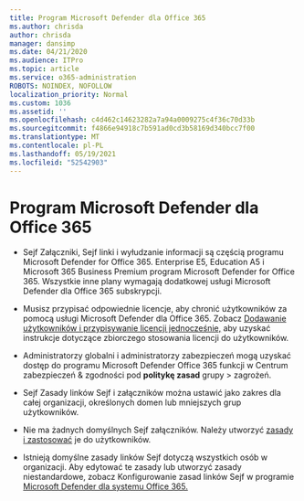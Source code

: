 ```yaml
---
title: Program Microsoft Defender dla Office 365
ms.author: chrisda
author: chrisda
manager: dansimp
ms.date: 04/21/2020
ms.audience: ITPro
ms.topic: article
ms.service: o365-administration
ROBOTS: NOINDEX, NOFOLLOW
localization_priority: Normal
ms.custom: 1036
ms.assetid: ''
ms.openlocfilehash: c4d462c14623282a7a94a0009275c4f36c70d33b
ms.sourcegitcommit: f4866e94918c7b591ad0cd3b58169d340bcc7f00
ms.translationtype: MT
ms.contentlocale: pl-PL
ms.lasthandoff: 05/19/2021
ms.locfileid: "52542903"
---
```

# <a name="microsoft-defender-for-office-365"></a>Program Microsoft Defender dla Office 365

- Sejf Załączniki, Sejf linki i wyłudzanie informacji są częścią programu Microsoft Defender for Office 365. Enterprise E5, Education A5 i Microsoft 365 Business Premium program Microsoft Defender for Office 365. Wszystkie inne plany wymagają dodatkowej usługi Microsoft Defender dla Office 365 subskrypcji.

- Musisz przypisać odpowiednie licencje, aby chronić użytkowników za pomocą usługi Microsoft Defender dla Office 365. Zobacz [Dodawanie użytkowników i przypisywanie licencji jednocześnie,](/microsoft-365/admin/add-users/add-users) aby uzyskać instrukcje dotyczące zbiorczego stosowania licencji do użytkowników.

- Administratorzy globalni i administratorzy zabezpieczeń mogą uzyskać dostęp do programu Microsoft Defender Office 365 funkcji w Centrum zabezpieczeń & zgodności pod **politykę zasad** grupy \> zagrożeń.

- Sejf Zasady linków Sejf i załączników można ustawić jako zakres dla całej organizacji, określonych domen lub mniejszych grup użytkowników.

- Nie ma żadnych domyślnych Sejf załączników. Należy utworzyć [zasady i zastosować](/microsoft-365/security/office-365-security/set-up-atp-safe-attachments-policies) je do użytkowników.

- Istnieją domyślne zasady linków Sejf dotyczą wszystkich osób w organizacji. Aby edytować te zasady lub utworzyć zasady niestandardowe, zobacz Konfigurowanie zasad linków Sejf w programie [Microsoft Defender dla systemu Office 365.](/microsoft-365/security/office-365-security/set-up-atp-safe-links-policies)
